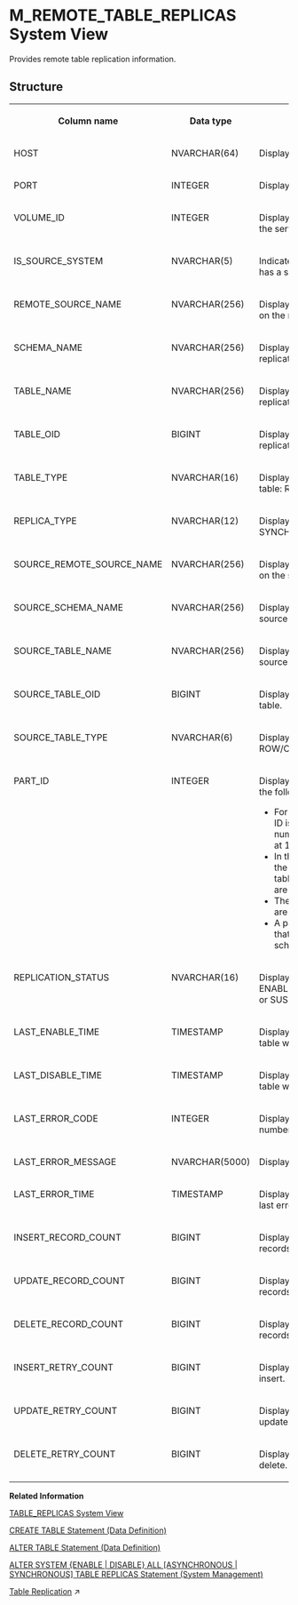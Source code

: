 <!-- loio1416264774bb45f69944bc8bbfe16491 -->

# M\_REMOTE\_TABLE\_REPLICAS System View

Provides remote table replication information.



## Structure


<table>
<tr>
<th valign="top">

Column name

</th>
<th valign="top">

Data type

</th>
<th valign="top">

Description

</th>
</tr>
<tr>
<td valign="top">

HOST

</td>
<td valign="top">

NVARCHAR\(64\)

</td>
<td valign="top">

Displays the host name.

</td>
</tr>
<tr>
<td valign="top">

PORT

</td>
<td valign="top">

INTEGER

</td>
<td valign="top">

Displays the internal port number.

</td>
</tr>
<tr>
<td valign="top">

VOLUME\_ID

</td>
<td valign="top">

INTEGER

</td>
<td valign="top">

Displays the persistent volume ID of the server.

</td>
</tr>
<tr>
<td valign="top">

IS\_SOURCE\_SYSTEM

</td>
<td valign="top">

NVARCHAR\(5\)

</td>
<td valign="top">

Indicates whether or not the system has a source table: TRUE/FALSE.

</td>
</tr>
<tr>
<td valign="top">

REMOTE\_SOURCE\_NAME

</td>
<td valign="top">

NVARCHAR\(256\)

</td>
<td valign="top">

Displays the remote source name on the replication system.

</td>
</tr>
<tr>
<td valign="top">

SCHEMA\_NAME

</td>
<td valign="top">

NVARCHAR\(256\)

</td>
<td valign="top">

Displays the schema name of the replication table.

</td>
</tr>
<tr>
<td valign="top">

TABLE\_NAME

</td>
<td valign="top">

NVARCHAR\(256\)

</td>
<td valign="top">

Displays the table name of the replication table.

</td>
</tr>
<tr>
<td valign="top">

TABLE\_OID

</td>
<td valign="top">

BIGINT

</td>
<td valign="top">

Displays the Table OID of the replication table.

</td>
</tr>
<tr>
<td valign="top">

TABLE\_TYPE

</td>
<td valign="top">

NVARCHAR\(16\)

</td>
<td valign="top">

Displays the type of replication table: ROW/COLUMN.

</td>
</tr>
<tr>
<td valign="top">

REPLICA\_TYPE

</td>
<td valign="top">

NVARCHAR\(12\)

</td>
<td valign="top">

Displays the replication type: SYNCHRONOUS/ASYNCHRONOUS.

</td>
</tr>
<tr>
<td valign="top">

SOURCE\_REMOTE\_SOURCE\_NAME

</td>
<td valign="top">

NVARCHAR\(256\)

</td>
<td valign="top">

Displays the remote source name on the source system.

</td>
</tr>
<tr>
<td valign="top">

SOURCE\_SCHEMA\_NAME

</td>
<td valign="top">

NVARCHAR\(256\)

</td>
<td valign="top">

Displays the schema name of the source table.

</td>
</tr>
<tr>
<td valign="top">

SOURCE\_TABLE\_NAME

</td>
<td valign="top">

NVARCHAR\(256\)

</td>
<td valign="top">

Displays the table name of the source table.

</td>
</tr>
<tr>
<td valign="top">

SOURCE\_TABLE\_OID

</td>
<td valign="top">

BIGINT

</td>
<td valign="top">

Displays the table OID of a source table.

</td>
</tr>
<tr>
<td valign="top">

SOURCE\_TABLE\_TYPE

</td>
<td valign="top">

NVARCHAR\(6\)

</td>
<td valign="top">

Displays the source table type: ROW/COLUMN.

</td>
</tr>
<tr>
<td valign="top">

PART\_ID

</td>
<td valign="top">

INTEGER

</td>
<td valign="top">

Displays the partition ID. Returns the following:

-   For partitioned tables, the part ID is equal to the sequential number of the partition, starting at 1.
-   In the case of replicated tables, the part ID is 1 for the original table and subsequent part IDs are assigned to replica tables.
-   The part ID is 0 for tables that are not partitioned.
-   A part ID value of -1 indicates that a modification of the table schema is in progress.



</td>
</tr>
<tr>
<td valign="top">

REPLICATION\_STATUS

</td>
<td valign="top">

NVARCHAR\(16\)

</td>
<td valign="top">

Displays the replication status: ENABLING, ENABLED, DISABLED, or SUSPENDED.

</td>
</tr>
<tr>
<td valign="top">

LAST\_ENABLE\_TIME

</td>
<td valign="top">

TIMESTAMP

</td>
<td valign="top">

Displays the timestamp when the table was last enabled.

</td>
</tr>
<tr>
<td valign="top">

LAST\_DISABLE\_TIME

</td>
<td valign="top">

TIMESTAMP

</td>
<td valign="top">

Displays the timestamp when the table was last disabled.

</td>
</tr>
<tr>
<td valign="top">

LAST\_ERROR\_CODE

</td>
<td valign="top">

INTEGER

</td>
<td valign="top">

Displays the last error code number.

</td>
</tr>
<tr>
<td valign="top">

LAST\_ERROR\_MESSAGE

</td>
<td valign="top">

NVARCHAR\(5000\)

</td>
<td valign="top">

Displays the last error message.

</td>
</tr>
<tr>
<td valign="top">

LAST\_ERROR\_TIME

</td>
<td valign="top">

TIMESTAMP

</td>
<td valign="top">

Displays the timestamp when the last error occurred.

</td>
</tr>
<tr>
<td valign="top">

INSERT\_RECORD\_COUNT

</td>
<td valign="top">

BIGINT

</td>
<td valign="top">

Displays the number of inserted records.

</td>
</tr>
<tr>
<td valign="top">

UPDATE\_RECORD\_COUNT

</td>
<td valign="top">

BIGINT

</td>
<td valign="top">

Displays the number of updated records.

</td>
</tr>
<tr>
<td valign="top">

DELETE\_RECORD\_COUNT

</td>
<td valign="top">

BIGINT

</td>
<td valign="top">

Displays the number of deleted records.

</td>
</tr>
<tr>
<td valign="top">

INSERT\_RETRY\_COUNT

</td>
<td valign="top">

BIGINT

</td>
<td valign="top">

Displays the number of retries to insert.

</td>
</tr>
<tr>
<td valign="top">

UPDATE\_RETRY\_COUNT

</td>
<td valign="top">

BIGINT

</td>
<td valign="top">

Displays the number of retries to update.

</td>
</tr>
<tr>
<td valign="top">

DELETE\_RETRY\_COUNT

</td>
<td valign="top">

BIGINT

</td>
<td valign="top">

Displays the number of retries to delete.

</td>
</tr>
</table>

**Related Information**  


[TABLE\_REPLICAS System View](../021-System-Views/table-replicas-system-view-d2353ea.md "Provides information about replicated tables and their replicas.")

[CREATE TABLE Statement \(Data Definition\)](../../010-SQL-Reference/012-SQL-Statements/create-table-statement-data-definition-20d58a5.md "Creates a base or temporary table. See the CREATE VIRTUAL TABLE statement for creating virtual tables.")

[ALTER TABLE Statement \(Data Definition\)](../../010-SQL-Reference/012-SQL-Statements/alter-table-statement-data-definition-20d329a.md "Alters a base or temporary table. See the ALTER VIRTUAL TABLE statement for altering virtual tables.")

[ALTER SYSTEM \{ENABLE | DISABLE\} ALL \[ASYNCHRONOUS | SYNCHRONOUS\] TABLE REPLICAS Statement \(System Management\)](../../010-SQL-Reference/012-SQL-Statements/alter-system-enable-disable-all-asynchronous-synchronous-table-replicas-stat-f948665.md "Activates or deactivates the overall replication operation of all replication tables or of asynchronous or synchronous tables only.")

[Table Replication](https://help.sap.com/viewer/f9c5015e72e04fffa14d7d4f7267d897/2023_4_QRC/en-US/33dd5d248add4b7a8c085846748b80ba.html "In a scale-out system tables (or selected columns of column store tables) may be replicated to multiple hosts. This can help to reduce network traffic when, for example, slowly-changing master data often has to be joined with tables, or partitions of tables, that are located on other hosts.") :arrow_upper_right:


